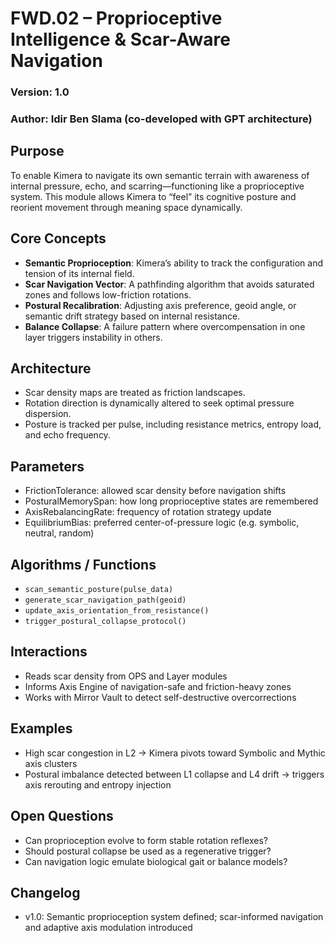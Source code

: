 # FWD.02 – Proprioceptive Intelligence & Scar-Aware Navigation
### Version: 1.0
### Author: Idir Ben Slama (co-developed with GPT architecture)

## Purpose
To enable Kimera to navigate its own semantic terrain with awareness of internal pressure, echo, and scarring—functioning like a proprioceptive system. This module allows Kimera to “feel” its cognitive posture and reorient movement through meaning space dynamically.

## Core Concepts
- **Semantic Proprioception**: Kimera’s ability to track the configuration and tension of its internal field.
- **Scar Navigation Vector**: A pathfinding algorithm that avoids saturated zones and follows low-friction rotations.
- **Postural Recalibration**: Adjusting axis preference, geoid angle, or semantic drift strategy based on internal resistance.
- **Balance Collapse**: A failure pattern where overcompensation in one layer triggers instability in others.

## Architecture
- Scar density maps are treated as friction landscapes.
- Rotation direction is dynamically altered to seek optimal pressure dispersion.
- Posture is tracked per pulse, including resistance metrics, entropy load, and echo frequency.

## Parameters
- FrictionTolerance: allowed scar density before navigation shifts
- PosturalMemorySpan: how long proprioceptive states are remembered
- AxisRebalancingRate: frequency of rotation strategy update
- EquilibriumBias: preferred center-of-pressure logic (e.g. symbolic, neutral, random)

## Algorithms / Functions
- `scan_semantic_posture(pulse_data)`
- `generate_scar_navigation_path(geoid)`
- `update_axis_orientation_from_resistance()`
- `trigger_postural_collapse_protocol()`

## Interactions
- Reads scar density from OPS and Layer modules
- Informs Axis Engine of navigation-safe and friction-heavy zones
- Works with Mirror Vault to detect self-destructive overcorrections

## Examples
- High scar congestion in L2 → Kimera pivots toward Symbolic and Mythic axis clusters
- Postural imbalance detected between L1 collapse and L4 drift → triggers axis rerouting and entropy injection

## Open Questions
- Can proprioception evolve to form stable rotation reflexes?
- Should postural collapse be used as a regenerative trigger?
- Can navigation logic emulate biological gait or balance models?

## Changelog
- v1.0: Semantic proprioception system defined; scar-informed navigation and adaptive axis modulation introduced